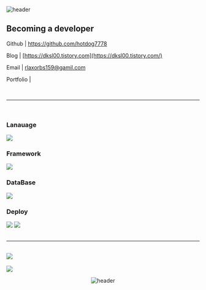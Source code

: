 <!-- info -->

![header](https://capsule-render.vercel.app/api?type=waving&color=A3DCBE&height=200&section=header&text=tgkim's%20Hub&fontSize=60)

## Becoming a developer

Github | https://github.com/hotdog7778

Blog | [https://dksl00.tistory.com](https://dksl00.tistory.com/)

Email | rlaxorbs159@gamil.com

Portfolio |

<br />

---

<br />

<!-- Language logo-->

### Lanauage

<img src="https://img.shields.io/badge/javascript-%23F7DF1E.svg?&style=for-the-badge&logo=javascript&logoColor=black" />

### Framework

<img src="https://img.shields.io/badge/node.js-%23339933.svg?&style=for-the-badge&logo=node.js&logoColor=white" />

### DataBase

<img src="https://img.shields.io/badge/mysql-%234479A1.svg?&style=for-the-badge&logo=mysql&logoColor=white" />

### Deploy

<img src="https://img.shields.io/badge/linux-%23FCC624.svg?&style=for-the-badge&logo=linux&logoColor=black" />
<img src="https://img.shields.io/badge/amazon%20aws-%23232F3E.svg?&style=for-the-badge&logo=amazon%20aws&logoColor=white" />

<div align="center">

<br />

---

<br />

<!-- most used language -->

<div style="text-align: left;">
  <img src="https://github-readme-stats.vercel.app/api/top-langs/?username=hotdog7778&layout=compact" />
</div>
<br />
<!-- Github Status -->
<div style="text-align: left;">
  <img src="https://github-readme-stats.vercel.app/api?username=hotdog7778&show_icons=true&theme=dracula" />
</div>

![header](https://capsule-render.vercel.app/api?type=waving&color=A3DCBE&height=120&section=footer)

</div>

<!-- Ref -->
<!-- icons -->
<!-- https://github.com/danmadeira/simple-icon-badges -->

